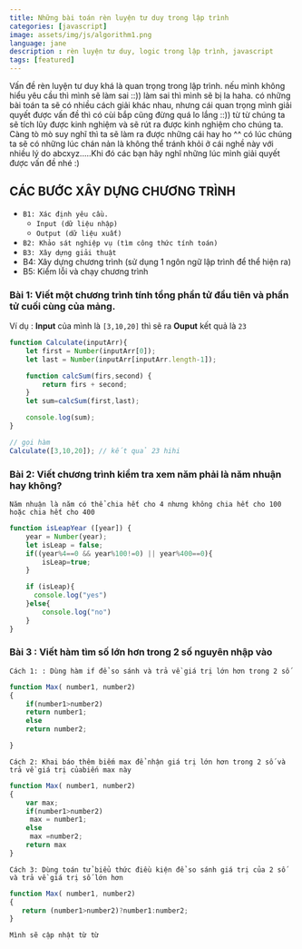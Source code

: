 ```yaml
---
title: Những bài toán rèn luyện tư duy trong lập trình
categories: [javascript]
image: assets/img/js/algorithm1.png
language: jane
description : rèn luyện tư duy, logic trong lập trình, javascript 
tags: [featured]
---
```


Vấn đề rèn luyện tư duy khá là quan trọng trong lập trình. nếu mình không hiểu yêu cầu thì mình sẽ làm sai ::)) làm sai thì mình sẽ bị la haha. có những bài toán ta sẽ có nhiều cách giải khác nhau, nhưng cái quan trọng mình giải quyết được vấn đề thì  có cùi bắp cũng đừng quá lo lắng ::)) từ từ chúng ta sẽ tích lũy được kinh nghiệm và sẽ rút ra được kinh nghiệm cho chúng ta. Càng tò mò suy nghĩ thì ta sẽ làm ra được những cái hay ho ^^ có lúc chúng ta sẽ có những lúc chán nản là không thể tránh khỏi ở cái nghề này với nhiều lý do abcxyz.....Khi đó các bạn hãy nghĩ những lúc mình giải quyết được vấn đề nhé :)

## CÁC BƯỚC XÂY DỰNG CHƯƠNG TRÌNH

- `B1: Xác định yêu cầu.`
  + `Input (dữ liệu nhập)`
  + `Output (dữ liệu xuất)`
- `B2: Khảo sát nghiệp vụ (tìm công thức tính toán)`
- `B3: Xây dựng giải thuật`
- B4: Xây dựng chương trình (sử dụng 1 ngôn ngữ lập trình để thể hiện ra)
- B5: Kiểm lỗi và chạy chương trình

### Bài 1: Viết một chương trình tính tổng phần tử đầu tiên và phần tử cuối cùng của mảng.

Ví dụ : **Input** của mình là `[3,10,20]` thì sẽ ra **Ouput** kết quả là  `23`

```js
function Calculate(inputArr){
    let first = Number(inputArr[0]);
    let last = Number(inputArr[inputArr.length-1]);

    function calcSum(firs,second) {
        return firs + second;
    }
    let sum=calcSum(first,last);

    console.log(sum);
}

// gọi hàm
Calculate([3,10,20]); // kết quả 23 hihi
```

### Bài 2: Viết chương trình kiểm tra xem năm phải là năm nhuận hay không?
`Năm nhuận là năm có thể chia hết cho 4 nhưng không chia hết cho 100 hoặc chia hết cho 400`

```js
function isLeapYear ([year]) {
    year = Number(year);
    let isLeap = false;
    if((year%4==0 && year%100!=0) || year%400==0){
        isLeap=true;
    }

    if (isLeap){
      console.log("yes")
    }else{
        console.log("no")
    }
}
```
### Bài 3 : Viết hàm tìm số lớn hơn trong 2 số nguyên nhập vào

`Cách 1: : Dùng hàm if để so sánh và trả về giá trị lớn hơn trong 2 số`
```js
function Max( number1, number2)
{
    if(number1>number2)
    return number1;
    else
    return number2;

}
```
`Cách 2: Khai báo thêm biếm max để nhận giá trị lớn hơn trong 2 số và trả về giá trị củabiến max này`

```js
function Max( number1, number2)
{
    var max;
    if(number1>number2)
     max = number1;
    else
     max =number2;
    return max
}
```
`Cách 3: Dùng toán tử biểu thức điều kiện để so sánh giá trị của 2 số và trả về giá trị số lớn hơn`

```js
function Max( number1, number2)
{
   return (number1>number2)?number1:number2;
}
```
`Mình sẽ cập nhật từ từ`
